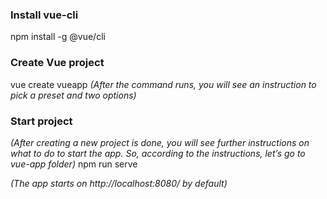 ### Install vue-cli
npm install -g @vue/cli

### Create Vue project
vue create vueapp
*(After the command runs, you will see an instruction to pick a preset and two options)*

### Start project
*(After creating a new project is done, you will see further instructions on what to do to start the app. So, according to the instructions, let’s go to vue-app folder)*
npm run serve

*(The app starts on http://localhost:8080/ by default)*
